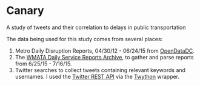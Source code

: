 # Canary
A study of tweets and their correlation to delays in public transportation

The data being used for this study comes from several places:
<ol>
<li>Metro Daily Disruption Reports, 04/30/12 - 06/24/15 from <a href="http://opendatadc.org/dataset/wmata-disruption-reports">OpenDataDC</a>.</li>
<li>The <a href="http://www.wmata.com/rail/service_reports/viewReportArchive.cfm">WMATA Daily Service Reports Archive</a>, to gather and parse reports from 6/25/15 - 7/16/15.</li>
<li>Twitter searches to collect tweets containing relevant keywords and usernames.  I used the <a href="https://dev.twitter.com/">Twitter REST API</a> via the <a href="https://github.com/ryanmcgrath/twython">Twython</a> wrapper.
</ol>
